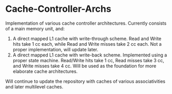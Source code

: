 # Cache-Controller-Archs
Implementation of various cache controller architectures. Currently consists of a main memory unit, and:
1)  A direct mapped L1 cache with write-through scheme. Read and Write hits take 1 cc each, while Read and Write misses take 2 cc each. Not a proper implementation, will update later. 
2)  A direct mapped L1 cache with write-back scheme. Implemented using a proper state machine. Read/Write hits take 1 cc, Read misses take 3 cc, and Write misses take 4 cc. Will be used as the foundation for more elaborate cache architectures. 

Will continue to update the repository with caches of various associativities and later multilevel caches.
